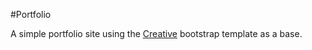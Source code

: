 #Portfolio

A simple portfolio site using the [Creative](http://startbootstrap.com/template-overviews/creative/) bootstrap template as a base.
